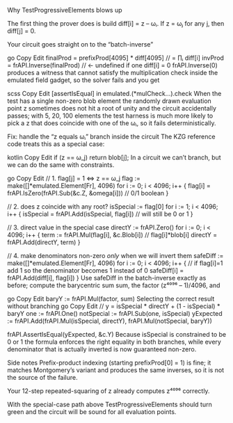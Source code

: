 Why TestProgressiveElements blows up

The first thing the prover does is build
diff[i] = z – ωᵢ.
If z = ωⱼ for any j, then diff[j] = 0.

Your circuit goes straight on to the “batch-inverse”

go
Copy
Edit
finalProd  = prefixProd[4095] * diff[4095]      // = ∏ᵢ diff[i]
invProd    = frAPI.Inverse(finalProd)           // ← undefined if one diff[i] = 0
frAPI.Inverse(0) produces a witness that cannot satisfy the
multiplication check inside the emulated field gadget, so the solver
fails and you get

scss
Copy
Edit
[assertIsEqual] in emulated.(*mulCheck…).check
When the test has a single non-zero blob element the randomly drawn
evaluation point z sometimes does not hit a root of unity and the
circuit accidentally passes; with 5, 20, 100 elements the test harness
is much more likely to pick a z that does coincide with one of the
ωᵢ, so it fails deterministically.

Fix: handle the “z equals ωᵢ” branch inside the circuit
The KZG reference code treats this as a special case:

kotlin
Copy
Edit
if (z == ω_j) return blob[j];
In a circuit we can’t branch, but we can do the same with constraints.

go
Copy
Edit
// 1.  flag[j] = 1  ⇔  z == ω_j
flag := make([]*emulated.Element[Fr], 4096)
for i := 0; i < 4096; i++ {
    flag[i] = frAPI.IsZero(frAPI.Sub(&c.Z, &omega[i])) // 0/1 boolean
}

// 2.  does z coincide with any root?
isSpecial := flag[0]
for i := 1; i < 4096; i++ {
    isSpecial = frAPI.Add(isSpecial, flag[i])          // will still be 0 or 1
}

// 3.  direct value in the special case
directY := frAPI.Zero()
for i := 0; i < 4096; i++ {
    term := frAPI.Mul(flag[i], &c.Blob[i])             // flag[i]*blob[i]
    directY = frAPI.Add(directY, term)
}

// 4.  make denominators non-zero *only* when we will invert them
safeDiff := make([]*emulated.Element[Fr], 4096)
for i := 0; i < 4096; i++ {
    // if flag[i]=1 add 1 so the denominator becomes 1 instead of 0
    safeDiff[i] = frAPI.Add(diff[i], flag[i])
}
Use safeDiff in the batch-inverse exactly as before; compute the
barycentric sum sum, the factor (z⁴⁰⁹⁶ – 1)/4096, and

go
Copy
Edit
baryY := frAPI.Mul(factor, sum)
Selecting the correct result without branching
go
Copy
Edit
// y = isSpecial * directY  +  (1 - isSpecial) * baryY
one        := frAPI.One()
notSpecial := frAPI.Sub(one, isSpecial)
yExpected  := frAPI.Add(frAPI.Mul(isSpecial, directY),
                        frAPI.Mul(notSpecial, baryY))

frAPI.AssertIsEqual(yExpected, &c.Y)
Because isSpecial is constrained to be 0 or 1 the formula enforces the
right equality in both branches, while every denominator that is
actually inverted is now guaranteed non-zero.

Side notes
Prefix-product indexing (starting prefixProd[0] = 1) is fine; it
matches Montgomery’s variant and produces the same inverses, so it is
not the source of the failure.

Your 12-step repeated-squaring of z already computes z⁴⁰⁹⁶
correctly.

With the special-case path above TestProgressiveElements should turn
green and the circuit will be sound for all evaluation points.

